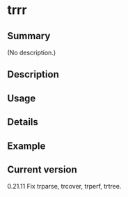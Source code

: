 # trrr

## Summary

(No description.)

## Description

## Usage

## Details

## Example

## Current version

0.21.11 Fix trparse, trcover, trperf, trtree.
